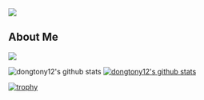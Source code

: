 <img src="https://capsule-render.vercel.app/api?type=soft&color=auto&height=300&section=header&text=Welcome%20&fontSize=90" />

## About Me

<img src="https://img.shields.io/badge/typescript-blue?style=plastic&logo=blue&logoColor=blue"/>




![dongtony12's github stats](https://github-readme-stats.vercel.app/api?username=dongtony12&show_icons=true)
[![dongtony12's github stats](https://github-readme-stats.vercel.app/api/top-langs/?username=dongtony12&show_icons=true&hide_border=true&title_color=004386&icon_color=004386&layout=compact)](https://github.com/dongtony12)


[![trophy](https://github-profile-trophy.vercel.app/?username=dongtony12&row=1)](https://github.com/ryo-ma/github-profile-trophy)
